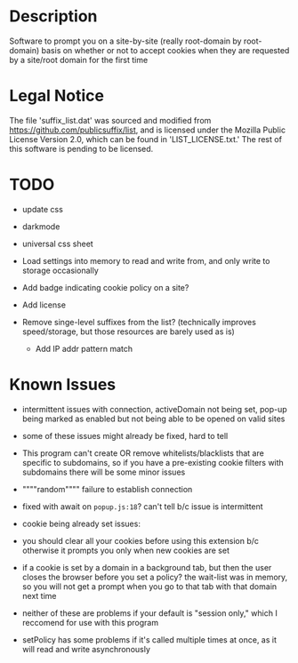 # Description

Software to prompt you on a site-by-site (really root-domain by root-domain)
basis on whether or not to accept cookies when they are requested by a
site/root domain for the first time

# Legal Notice

The file 'suffix_list.dat' was sourced and modified from
https://github.com/publicsuffix/list, and is licensed under the Mozilla Public
License Version 2.0, which can be found in 'LIST_LICENSE.txt.' The rest of this
software is pending to be licensed.

# TODO

- update css
 - darkmode
 - universal css sheet

- Load settings into memory to read and write from, and only write to storage
  occasionally

- Add badge indicating cookie policy on a site?

- Add license

- Remove singe-level suffixes from the list? (technically improves
  speed/storage, but those resources are barely used as is)
	- Add IP addr pattern match

# Known Issues

- intermittent issues with connection, activeDomain not being set, pop-up being
  marked as enabled but not being able to be opened on valid sites
 - some of these issues might already be fixed, hard to tell

- This program can't create OR remove whitelists/blacklists that are specific
  to subdomains, so if you have a pre-existing cookie filters with subdomains
  there will be some minor issues

- """"random"""" failure to establish connection
 - fixed with await on `popup.js:18`? can't tell b/c issue is intermittent

- cookie being already set issues:
 - you should clear all your cookies before using this extension b/c otherwise
   it prompts you only when new cookies are set
 - if a cookie is set by a domain in a background tab, but then the user closes
   the browser before you set a policy? the wait-list was in memory, so you
   will not get a prompt when you go to that tab with that domain next time
  - neither of these are problems if your default is "session only," which I
    reccomend for use with this program

- setPolicy has some problems if it's called multiple times at once, as it will
  read and write asynchronously
